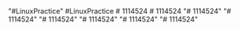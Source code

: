 "#LinuxPractice" 
# L i n u x P r a c t i c e  
 #   1 1 1 4 5 2 4  
 #   1 1 1 4 5 2 4  
 "# 1114524" 
"# 1114524" 
"# 1114524" 
"# 1114524" 
"# 1114524" 
"# 1114524" 
